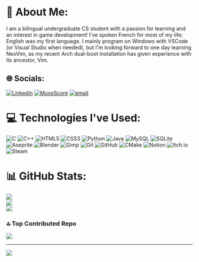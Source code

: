 # 💫 About Me:
I am a bilingual undergraduate CS student with a passion for learning and an interest in game development! I've spoken French for most of my life; English was my first language. I mainly program on Windows with VSCode (or Visual Studio when needed), but I'm looking forward to one day learning NeoVim, as my recent Arch dual-boot installation has given experience with its ancestor, Vim.


## 🌐 Socials:
[![LinkedIn](https://img.shields.io/badge/LinkedIn-%230077B5.svg?logo=linkedin&logoColor=white)](https://www.linkedin.com/in/benoit-thompson-006215353/) [![MuseScore](https://img.shields.io/badge/MuseScore-49D5AB?logo=musescore&logoColor=white)](https://musescore.com/user/66450031?share=copy_link) [![email](https://img.shields.io/badge/Email-D14836?logo=gmail&logoColor=white)](mailto:ninjaben1107@gmail.com) 

# 💻 Technologies I've Used:
![C](https://img.shields.io/badge/c-%2300599C.svg?style=flat&logo=c&logoColor=white) ![C++](https://img.shields.io/badge/c++-%2300599C.svg?style=flat&logo=c%2B%2B&logoColor=white) ![HTML5](https://img.shields.io/badge/html5-%23E34F26.svg?style=flat&logo=html5&logoColor=white) ![CSS3](https://img.shields.io/badge/css3-%231572B6.svg?style=flat&logo=css3&logoColor=white) ![Python](https://img.shields.io/badge/python-3670A0?style=flat&logo=python&logoColor=ffdd54) ![Java](https://img.shields.io/badge/java-%23ED8B00.svg?style=flat&logo=openjdk&logoColor=white) ![MySQL](https://img.shields.io/badge/mysql-4479A1.svg?style=flat&logo=mysql&logoColor=white) ![SQLite](https://img.shields.io/badge/sqlite-%2307405e.svg?style=flat&logo=sqlite&logoColor=white) ![Aseprite](https://img.shields.io/badge/Aseprite-FFFFFF?style=flat&logo=Aseprite&logoColor=#7D929E) ![Blender](https://img.shields.io/badge/blender-%23F5792A.svg?style=flat&logo=blender&logoColor=white) ![Gimp](https://img.shields.io/badge/Gimp-657D8B?style=flat&logo=gimp&logoColor=FFFFFF) ![Git](https://img.shields.io/badge/git-%23F05033.svg?style=flat&logo=git&logoColor=white) ![GitHub](https://img.shields.io/badge/github-%23121011.svg?style=flat&logo=github&logoColor=white) ![CMake](https://img.shields.io/badge/CMake-%23008FBA.svg?style=flat&logo=cmake&logoColor=white) ![Notion](https://img.shields.io/badge/Notion-%23000000.svg?style=flat&logo=notion&logoColor=white) ![Itch.io](https://img.shields.io/badge/Itch-%23FF0B34.svg?style=flat&logo=Itch.io&logoColor=white) ![Steam](https://img.shields.io/badge/steam-%23000000.svg?style=flat&logo=steam&logoColor=white)
# 📊 GitHub Stats:
![](https://github-readme-stats.vercel.app/api?username=MossyConsole&theme=tokyonight&hide_border=false&include_all_commits=true&count_private=true)<br/>
![](https://nirzak-streak-stats.vercel.app/?user=MossyConsole&theme=tokyonight&hide_border=false)<br/>
![](https://github-readme-stats.vercel.app/api/top-langs/?username=MossyConsole&theme=tokyonight&hide_border=false&include_all_commits=true&count_private=true&layout=compact)

### 🔝 Top Contributed Repo
![](https://github-contributor-stats.vercel.app/api?username=MossyConsole&limit=5&theme=tokyonight&combine_all_yearly_contributions=true)

---
[![](https://visitcount.itsvg.in/api?id=MossyConsole&icon=8&color=5)](https://visitcount.itsvg.in)

<!-- Proudly created with GPRM ( https://gprm.itsvg.in ) -->
